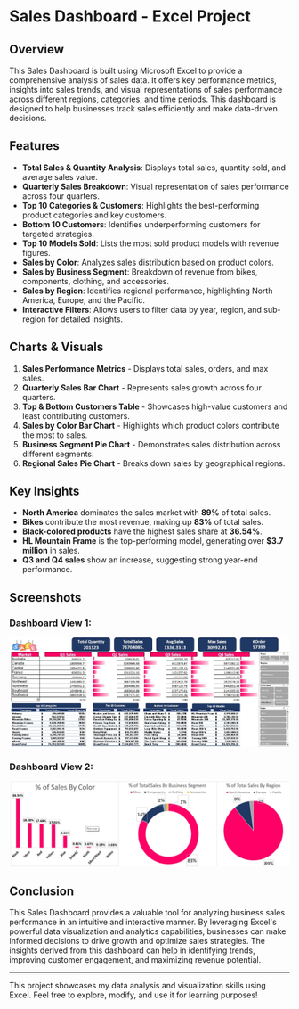# Sales Dashboard - Excel Project

## Overview
This Sales Dashboard is built using Microsoft Excel to provide a comprehensive analysis of sales data. It offers key performance metrics, insights into sales trends, and visual representations of sales performance across different regions, categories, and time periods. This dashboard is designed to help businesses track sales efficiently and make data-driven decisions.

## Features
- **Total Sales & Quantity Analysis**: Displays total sales, quantity sold, and average sales value.
- **Quarterly Sales Breakdown**: Visual representation of sales performance across four quarters.
- **Top 10 Categories & Customers**: Highlights the best-performing product categories and key customers.
- **Bottom 10 Customers**: Identifies underperforming customers for targeted strategies.
- **Top 10 Models Sold**: Lists the most sold product models with revenue figures.
- **Sales by Color**: Analyzes sales distribution based on product colors.
- **Sales by Business Segment**: Breakdown of revenue from bikes, components, clothing, and accessories.
- **Sales by Region**: Identifies regional performance, highlighting North America, Europe, and the Pacific.
- **Interactive Filters**: Allows users to filter data by year, region, and sub-region for detailed insights.

## Charts & Visuals
1. **Sales Performance Metrics** - Displays total sales, orders, and max sales.
2. **Quarterly Sales Bar Chart** - Represents sales growth across four quarters.
3. **Top & Bottom Customers Table** - Showcases high-value customers and least contributing customers.
4. **Sales by Color Bar Chart** - Highlights which product colors contribute the most to sales.
5. **Business Segment Pie Chart** - Demonstrates sales distribution across different segments.
6. **Regional Sales Pie Chart** - Breaks down sales by geographical regions.

## Key Insights
- **North America** dominates the sales market with **89%** of total sales.
- **Bikes** contribute the most revenue, making up **83%** of total sales.
- **Black-colored products** have the highest sales share at **36.54%**.
- **HL Mountain Frame** is the top-performing model, generating over **$3.7 million** in sales.
- **Q3 and Q4 sales** show an increase, suggesting strong year-end performance.

## Screenshots
### Dashboard View 1:
![Sales Dashboard](Sales%20Project%201.jpg)

### Dashboard View 2:
![Sales Analysis Charts](Sales%20Project%202.jpg)



## Conclusion
This Sales Dashboard provides a valuable tool for analyzing business sales performance in an intuitive and interactive manner. By leveraging Excel's powerful data visualization and analytics capabilities, businesses can make informed decisions to drive growth and optimize sales strategies. The insights derived from this dashboard can help in identifying trends, improving customer engagement, and maximizing revenue potential.

---
This project showcases my data analysis and visualization skills using Excel. Feel free to explore, modify, and use it for learning purposes!

